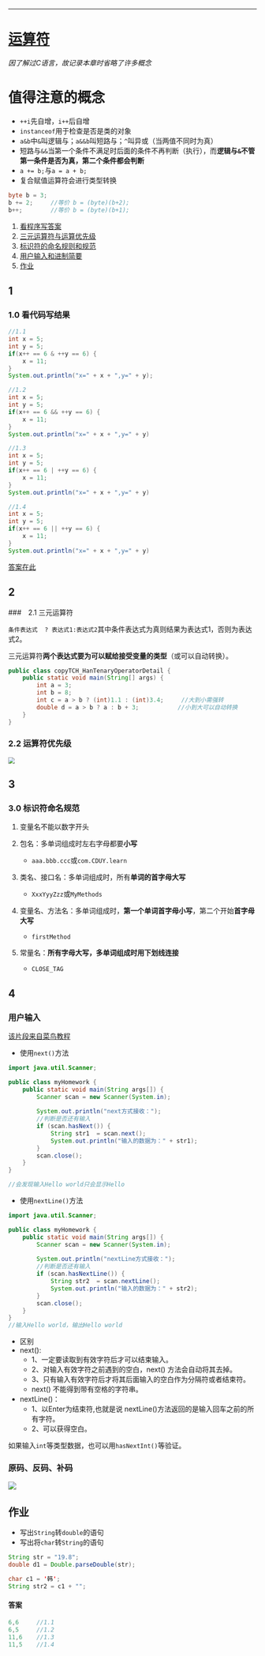 ---------------------------
# [运算符](./TCH_Han/Chapter4.md)  

*因了解过C语言，故记录本章时省略了许多概念*

# 值得注意的概念
- ```++i```先自增，```i++```后自增
- ```instanceof```用于检查是否是类的对象
- ```a&b```中```&```叫逻辑与；```a&&b```叫短路与；```^```叫异或（当两值不同时为真）
-  短路与```&&```当第一个条件不满足时后面的条件不再判断（执行），而**逻辑与```&```不管第一条件是否为真，第二个条件都会判断**
-  ```a += b;```与```a = a + b;```
-  复合赋值运算符会进行类型转换

```java
byte b = 3;
b += 2;		//等价 b = (byte)(b+2);
b++;		//等价 b = (byte)(b+1);
```





1. [看程序写答案](#1)
2. [三元运算符与运算优先级](#2)
3. [标识符的命名规则和规范](#3)
4. [用户输入和进制简要](#4)
5. [作业](#作业)  
## 1

### 1.0 看代码写结果

```java
//1.1
int x = 5;
int y = 5;
if(x++ == 6 & ++y == 6) {
	x = 11;
}
System.out.println("x=" + x + ",y=" + y);
```
```java
//1.2
int x = 5;
int y = 5;
if(x++ == 6 && ++y == 6) {
	x = 11;
}
System.out.println("x=" + x + ",y=" + y)
```

```java
//1.3
int x = 5;
int y = 5;
if(x++ == 6 | ++y == 6) {
	x = 11;
}
System.out.println("x=" + x + ",y=" + y)
```

```java
//1.4
int x = 5;
int y = 5;
if(x++ == 6 || ++y == 6) {
	x = 11;
}
System.out.println("x=" + x + ",y=" + y)
```

[答案在此](#答案)



## 2

###　2.1 三元运算符

```条件表达式  ? 表达式1:表达式2```其中条件表达式为真则结果为表达式1，否则为表达式2。

三元运算符**两个表达式要为可以赋给接受变量的类型**（或可以自动转换）。

```java
public class copyTCH_HanTenaryOperatorDetail {
    public static void main(String[] args) {
        int a = 3;
        int b = 8;
        int c = a > b ? (int)1.1 : (int)3.4;	 //大到小需强转
        double d = a > b ? a : b + 3;			//小到大可以自动转换
    }
}
```


### 2.2 运算符优先级

<img src="../img/TCH_Han/ch4_0.png" style="zoom:80%;" />



## 3

### 3.0 标识符命名规范

1. 变量名不能以数字开头

2. 包名：多单词组成时左右字母都要**小写**
   - ```aaa.bbb.ccc```或```com.CDUY.learn```

3. 类名、接口名：多单词组成时，所有**单词的首字母大写**
   - ```XxxYyyZzz```或```MyMethods```

4. 变量名、方法名：多单词组成时，**第一个单词首字母小写**，第二个开始**首字母大写**
   - ```firstMethod```

5. 常量名：**所有字母大写，多单词组成时用下划线连接**
   - ```CLOSE_TAG``` 



## 4

### 用户输入 

[该片段来自菜鸟教程](https://www.runoob.com/java/java-scanner-class.html)

- 使用```next()```方法

```java
import java.util.Scanner;

public class myHomework {
	public static void main(String args[]) {
		Scanner scan = new Scanner(System.in);
		
		System.out.println("next方式接收：");
		//判断是否还有输入
		if (scan.hasNext()) {
			String str1  = scan.next();
			System.out.println("输入的数据为：" + str1);
		}
		scan.close();
	}
}

//会发现输入Hello world只会显示Hello
```



- 使用```nextLine()```方法

```java
import java.util.Scanner;

public class myHomework {
	public static void main(String args[]) {
		Scanner scan = new Scanner(System.in);
		
		System.out.println("nextLine方式接收：");
		//判断是否还有输入
		if (scan.hasNextLine()) {
			String str2  = scan.nextLine();
			System.out.println("输入的数据为：" + str2);
		}
		scan.close();
	}
}
//输入Hello world，输出Hello world
```



- 区别
- next():
  - 1、一定要读取到有效字符后才可以结束输入。
  - 2、对输入有效字符之前遇到的空白，next() 方法会自动将其去掉。
  - 3、只有输入有效字符后才将其后面输入的空白作为分隔符或者结束符。
  - next() 不能得到带有空格的字符串。
- nextLine()：
  - 1、以Enter为结束符,也就是说 nextLine()方法返回的是输入回车之前的所有字符。
  - 2、可以获得空白。

如果输入```int```等类型数据，也可以用```hasNextInt()```等验证。



### 原码、反码、补码

![](../img/TCH_Han/ch4_1.png)



 

## 作业

- 写出```String```转```double```的语句
- 写出将```char```转```String```的语句

```java
String str = "19.8";
double d1 = Double.parseDouble(str);

char c1 = '韩';
String str2 = c1 + "";
```



#### 答案

```java
6,6		//1.1
6,5 	//1.2
11,6	//1.3
11,5	//1.4
```


